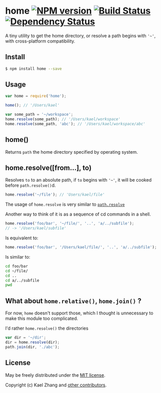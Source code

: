 # home [![NPM version](https://badge.fury.io/js/home.svg)](http://badge.fury.io/js/home) [![Build Status](https://travis-ci.org/kaelzhang/node-home.svg?branch=master)](https://travis-ci.org/kaelzhang/node-home) [![Dependency Status](https://gemnasium.com/kaelzhang/node-home.svg)](https://gemnasium.com/kaelzhang/node-home)

A tiny utility to get the home directory, or resolve a path begins with `'~'`, with cross-platform compatibility.

## Install

```sh
$ npm install home --save
```

## Usage

```js
var home = require('home');

home(); // '/Users/kael'

var some_path = '~/workspace';
home.resolve(some_path); // '/Users/kael/workspace'
home.resolve(some_path, 'abc'); // '/Users/kael/workspace/abc'
```

## home()

Returns `path` the home directory specified by operating system.

## home.resolve([from...], to)

Resolves `to` to an absolute path, if `to` begins with `'~'`, it will be cooked before `path.resolve()`d.

```js
home.resolve('~/file'); // 'Users/kael/file'
```

The usage of `home.resolve` is very similar to [`path.resolve`](http://nodejs.org/api/path.html#path_path_resolve_from_to)

Another way to think of it is as a sequence of cd commands in a shell.

```js
home.resolve('foo/bar', '~/file/', '..', 'a/../subfile');
// -> '/Users/kael/subfile'
```

Is equivalent to:

```js
home.resolve('foo/bar', '/Users/kael/file/', '..', 'a/../subfile');
```

Is similar to:

```sh
cd foo/bar
cd ~/file/
cd ..
cd a/../subfile
pwd
```

## What about `home.relative()`, `home.join()` ?

For now, `home` doesn't support those, which I thought is unnecessary to make this module too complicated. 

I'd rather `home.resolve()` the directories

```js
var dir = '~/dir';
dir = home.resolve(dir);
path.join(dir, './abc');
```

## License

May be freely distributed under the [MIT license](https://raw.githubusercontent.com/kaelzhang/node-home/master/LICENSE-MIT).

Copyright (c) Kael Zhang and [other contributors](https://github.com/kaelzhang/node-home/graphs/contributors).
